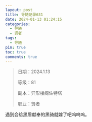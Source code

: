 ```yaml
---
layout: post
title: 导随记录631
date: 2024-01-13 01:24:15
categories:
  - 导随
  - 贤者
tags:
  - 导随
pin: true
toc: true
comments: true
---
```

> 日期：2024.1.13
>
> 等级：81
>
> 副本：异形楼阁佐特塔
>
> 职业：贤者

遇到会给黑盾献奉的黑骑就嫁了吧呜呜呜。
